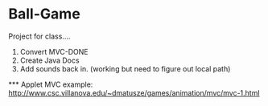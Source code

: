 Ball-Game
=========
Project for class....


1. Convert MVC-DONE
2. Create Java Docs
3. Add sounds back in. (working but need to figure out local path)




*** Applet MVC example: http://www.csc.villanova.edu/~dmatusze/games/animation/mvc/mvc-1.html

